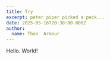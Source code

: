 ```yaml
---
title: Try
excerpt: peter piper picked a peck...
date: 2025-05-16T20:30:00.000Z
author:
  name: Theo  Armour
---
```

Hello. World!